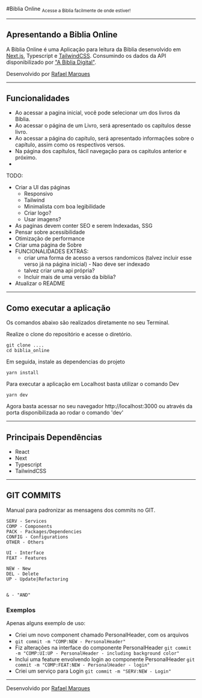 #Biblia Online
<sub>Acesse a Biblia facilmente de onde estiver!</sub>

---
## Apresentando a Biblia Online
A Biblia Online é uma Aplicação para leitura da Biblia desenvolvido em [Next.js](https://nextjs.org/), Typescript e [TailwindCSS](https://tailwindcss.com/). Consumindo os dados da API disponibilizado por ["A Biblia Digital"](https://www.abibliadigital.com.br/).

Desenvolvido por [Rafael Marques](github.com/rafamarquesrmb)

---
## Funcionalidades
  - Ao acessar a pagina inicial, você pode selecionar um dos livros da Bíblia.
  - Ao acessar o página de um Livro, será apresentado os capítulos desse livro.
  - Ao acessar a página do capítulo, será apresentado informações sobre o capítulo, assim como os respectivos versos.
  - Na página dos capítulos, fácil navegação para os capitulos anterior e próximo.
  -

  TODO:
  - Criar a UI das páginas
    - Responsivo
    - Tailwind
    - Minimalista com boa legibilidade
    - Criar logo?
    - Usar imagens?
  - As paginas devem conter SEO e serem Indexadas, SSG
  - Pensar sobre acessibilidade
  - Otimização de performance
  - Criar uma página de Sobre
  - FUNCIONALIDADES EXTRAS:
    - criar uma forma de acesso a versos randomicos (talvez incluir esse verso já na página inicial) - Nao deve ser indexado
    - talvez criar uma api própria?
    - Incluir mais de uma versão da biblia?
  - Atualizar o README

---
## Como executar a aplicação
Os comandos abaixo são realizados diretamente no seu Terminal.

Realize o clone do repositório e acesse o diretório.
```
git clone ....
cd biblia_online
```
Em seguida, instale as dependencias do projeto
```
yarn install
```
Para executar a aplicação em Localhost basta utilizar o comando Dev
```
yarn dev
```
Agora basta acessar no seu navegador http://localhost:3000 ou através da porta disponibilizada ao rodar o comando 'dev'

---

## Principais Dependências
- React
- Next
- Typescript
- TailwindCSS


---

## GIT COMMITS
Manual para padronizar as mensagens dos commits no GIT.
``````
SERV - Services
COMP - Components
PACK - Packages/Dependencies
CONFIG - Configurations
OTHER - Others

UI - Interface
FEAT - Features

NEW - New
DEL - Delete
UP - Update|Refactoring


& - "AND"

``````
### Exemplos
Apenas alguns exemplo de uso:
- Criei um novo component chamado PersonalHeader, com os arquivos
- ```git commit -m "COMP:NEW - PersonalHeader"```
- Fiz alterações na interface do componente PersonalHeader
```git commit -m "COMP:UI:UP - PersonalHeader - including background color"```
- Inclui uma feature envolvendo login ao componente PersonalHeader
```git commit -m "COMP:FEAT:NEW - PersonalHeader - login"```
- Criei um serviço para Login
  ```git commit -m "SERV:NEW - Login"```



---
Desenvolvido por [Rafael Marques](github.com/rafamarquesrmb)

